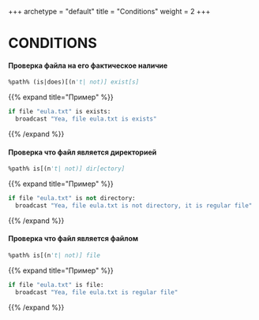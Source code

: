 +++
archetype = "default"
title = "Conditions"
weight = 2
+++
# CONDITIONS
#### Проверка файла на его фактическое наличие
```vb
%path% (is|does)[(n't| not)] exist[s]
```
{{% expand title="Пример" %}}
```vb
if file "eula.txt" is exists:
  broadcast "Yea, file eula.txt is exists"
```
{{% /expand %}}
#### Проверка что файл является директорией
```vb
%path% is[(n't| not)] dir[ectory]
```
{{% expand title="Пример" %}}
```vb
if file "eula.txt" is not directory:
  broadcast "Yea, file eula.txt is not directory, it is regular file"
```
{{% /expand %}}
#### Проверка что файл является файлом
```vb
%path% is[(n't| not)] file
```
{{% expand title="Пример" %}}
```vb
if file "eula.txt" is file:
  broadcast "Yea, file eula.txt is regular file"
```
{{% /expand %}}